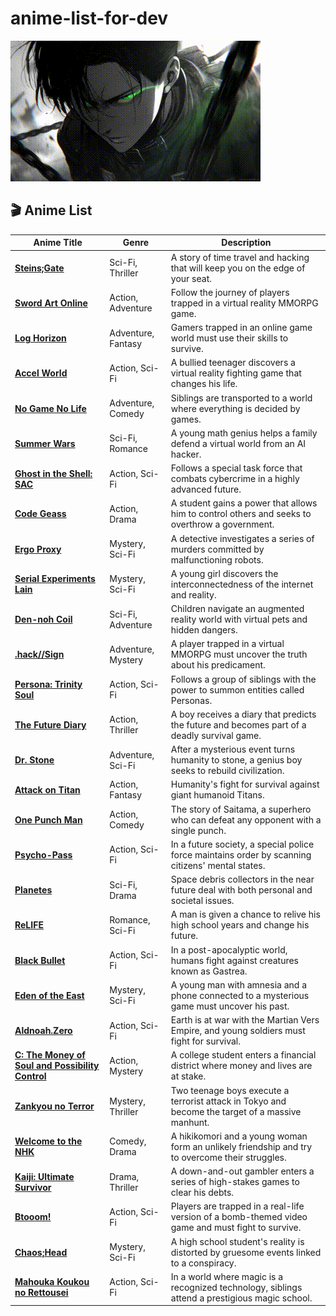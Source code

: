 # anime-list-for-dev

![levi](https://github.com/dx4iot/anime-list-for-dev/blob/main/gif/levi-rage-mode.gif)
## 🎬 Anime List

| Anime Title                | Genre             | Description                                                                                     |
|----------------------------|-------------------|-------------------------------------------------------------------------------------------------|
| [**Steins;Gate**](https://www.crunchyroll.com/steinsgate)            | Sci-Fi, Thriller  | A story of time travel and hacking that will keep you on the edge of your seat.                |
| [**Sword Art Online**](https://www.crunchyroll.com/sword-art-online)       | Action, Adventure | Follow the journey of players trapped in a virtual reality MMORPG game.                        |
| [**Log Horizon**](https://www.crunchyroll.com/log-horizon)            | Adventure, Fantasy| Gamers trapped in an online game world must use their skills to survive.                       |
| [**Accel World**](https://www.crunchyroll.com/accel-world)            | Action, Sci-Fi    | A bullied teenager discovers a virtual reality fighting game that changes his life.            |
| [**No Game No Life**](https://www.crunchyroll.com/no-game-no-life)        | Adventure, Comedy | Siblings are transported to a world where everything is decided by games.                      |
| [**Summer Wars**](https://www.crunchyroll.com/summer-wars)            | Sci-Fi, Romance   | A young math genius helps a family defend a virtual world from an AI hacker.                   |
| [**Ghost in the Shell: SAC**](https://www.crunchyroll.com/ghost-in-the-shell-stand-alone-complex) | Action, Sci-Fi    | Follows a special task force that combats cybercrime in a highly advanced future.              |
| [**Code Geass**](https://www.crunchyroll.com/code-geass)             | Action, Drama     | A student gains a power that allows him to control others and seeks to overthrow a government. |
| [**Ergo Proxy**](https://www.crunchyroll.com/ergo-proxy)             | Mystery, Sci-Fi   | A detective investigates a series of murders committed by malfunctioning robots.               |
| [**Serial Experiments Lain**](https://www.crunchyroll.com/serial-experiments-lain) | Mystery, Sci-Fi   | A young girl discovers the interconnectedness of the internet and reality.                     |
| [**Den-noh Coil**](https://www.crunchyroll.com/den-noh-coil)           | Sci-Fi, Adventure | Children navigate an augmented reality world with virtual pets and hidden dangers.             |
| [**.hack//Sign**](https://www.crunchyroll.com/hack-sign)            | Adventure, Mystery| A player trapped in a virtual MMORPG must uncover the truth about his predicament.             |
| [**Persona: Trinity Soul**](https://www.crunchyroll.com/persona-trinity-soul)  | Action, Sci-Fi    | Follows a group of siblings with the power to summon entities called Personas.                 |
| [**The Future Diary**](https://www.crunchyroll.com/future-diary)       | Action, Thriller  | A boy receives a diary that predicts the future and becomes part of a deadly survival game.    |
| [**Dr. Stone**](https://www.crunchyroll.com/dr-stone)              | Adventure, Sci-Fi | After a mysterious event turns humanity to stone, a genius boy seeks to rebuild civilization.  |
| [**Attack on Titan**](https://www.crunchyroll.com/attack-on-titan)        | Action, Fantasy   | Humanity's fight for survival against giant humanoid Titans.                                   |
| [**One Punch Man**](https://www.crunchyroll.com/one-punch-man)          | Action, Comedy    | The story of Saitama, a superhero who can defeat any opponent with a single punch.             |
| [**Psycho-Pass**](https://www.crunchyroll.com/psycho-pass)            | Action, Sci-Fi    | In a future society, a special police force maintains order by scanning citizens' mental states.|
| [**Planetes**](https://www.crunchyroll.com/planetes)               | Sci-Fi, Drama     | Space debris collectors in the near future deal with both personal and societal issues.        |
| [**ReLIFE**](https://www.crunchyroll.com/relife)                 | Romance, Sci-Fi   | A man is given a chance to relive his high school years and change his future.                 |
| [**Black Bullet**](https://www.crunchyroll.com/black-bullet)            | Action, Sci-Fi    | In a post-apocalyptic world, humans fight against creatures known as Gastrea.                  |
| [**Eden of the East**](https://www.crunchyroll.com/eden-of-the-east)       | Mystery, Sci-Fi   | A young man with amnesia and a phone connected to a mysterious game must uncover his past.     |
| [**Aldnoah.Zero**](https://www.crunchyroll.com/aldnoah-zero)           | Action, Sci-Fi    | Earth is at war with the Martian Vers Empire, and young soldiers must fight for survival.      |
| [**C: The Money of Soul and Possibility Control**](https://www.crunchyroll.com/c) | Action, Mystery | A college student enters a financial district where money and lives are at stake.              |
| [**Zankyou no Terror**](https://www.crunchyroll.com/terror-in-resonance)      | Mystery, Thriller | Two teenage boys execute a terrorist attack in Tokyo and become the target of a massive manhunt.|
| [**Welcome to the NHK**](https://www.crunchyroll.com/welcome-to-the-nhk)     | Comedy, Drama     | A hikikomori and a young woman form an unlikely friendship and try to overcome their struggles.|
| [**Kaiji: Ultimate Survivor**](https://www.crunchyroll.com/kaiji) | Drama, Thriller  | A down-and-out gambler enters a series of high-stakes games to clear his debts.               |
| [**Btooom!**](https://www.crunchyroll.com/btooom)                | Action, Sci-Fi    | Players are trapped in a real-life version of a bomb-themed video game and must fight to survive.|
| [**Chaos;Head**](https://www.crunchyroll.com/chaos-head)             | Mystery, Sci-Fi   | A high school student's reality is distorted by gruesome events linked to a conspiracy.       |
| [**Mahouka Koukou no Rettousei**](https://www.crunchyroll.com/the-irregular-at-magic-high-school) | Action, Sci-Fi | In a world where magic is a recognized technology, siblings attend a prestigious magic school.  |
